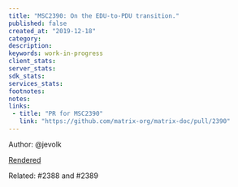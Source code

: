 ```yaml
---
title: "MSC2390: On the EDU-to-PDU transition."
published: false
created_at: "2019-12-18"
category:
description:
keywords: work-in-progress
client_stats:
server_stats:
sdk_stats:
services_stats:
footnotes:
notes:
links:
 - title: "PR for MSC2390"
   link: "https://github.com/matrix-org/matrix-doc/pull/2390"
---
```

Author: @jevolk

[Rendered](https://github.com/matrix-construct/matrix-refreshed/blob/jevolk/edu_as_pdu/proposals/2390-on-the-elimination-of-edus.md)

Related: #2388 and #2389
